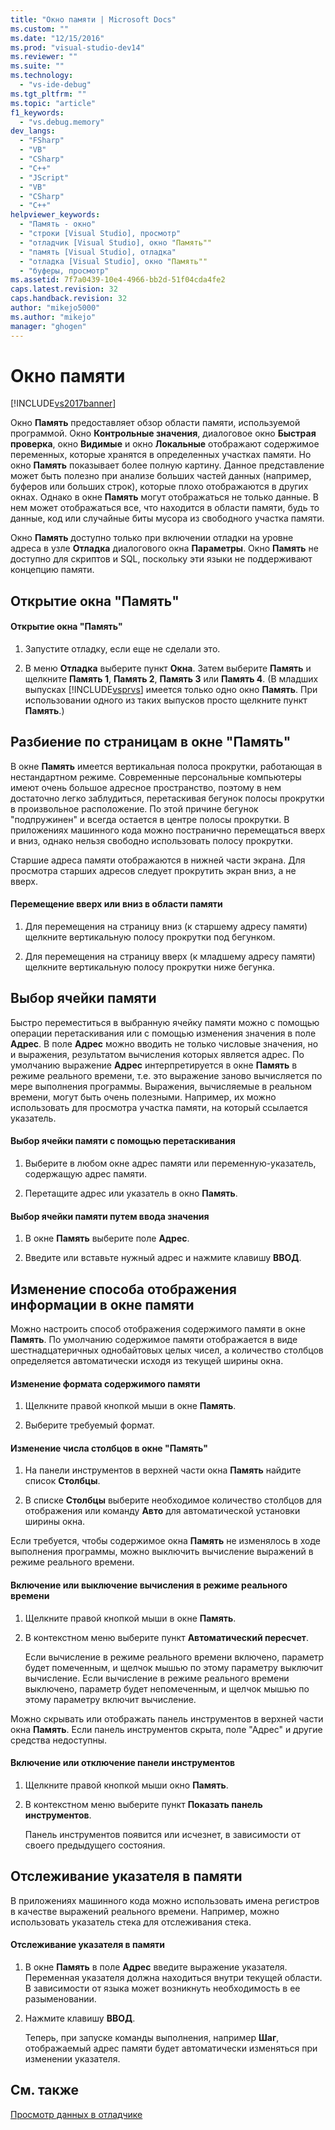 ```yaml
---
title: "Окно памяти | Microsoft Docs"
ms.custom: ""
ms.date: "12/15/2016"
ms.prod: "visual-studio-dev14"
ms.reviewer: ""
ms.suite: ""
ms.technology: 
  - "vs-ide-debug"
ms.tgt_pltfrm: ""
ms.topic: "article"
f1_keywords: 
  - "vs.debug.memory"
dev_langs: 
  - "FSharp"
  - "VB"
  - "CSharp"
  - "C++"
  - "JScript"
  - "VB"
  - "CSharp"
  - "C++"
helpviewer_keywords: 
  - "Память - окно"
  - "строки [Visual Studio], просмотр"
  - "отладчик [Visual Studio], окно "Память""
  - "память [Visual Studio], отладка"
  - "отладка [Visual Studio], окно "Память""
  - "буферы, просмотр"
ms.assetid: 7f7a0439-10e4-4966-bb2d-51f04cda4fe2
caps.latest.revision: 32
caps.handback.revision: 32
author: "mikejo5000"
ms.author: "mikejo"
manager: "ghogen"
---
```

# Окно памяти
[!INCLUDE[vs2017banner](../code-quality/includes/vs2017banner.md)]

Окно **Память** предоставляет обзор области памяти, используемой программой.  Окно **Контрольные значения**, диалоговое окно **Быстрая проверка**, окно **Видимые** и окно **Локальные** отображают содержимое переменных, которые хранятся в определенных участках памяти.  Но окно **Память** показывает более полную картину.  Данное представление может быть полезно при анализе больших частей данных \(например, буферов или больших строк\), которые плохо отображаются в других окнах.  Однако в окне **Память** могут отображаться не только данные.  В нем может отображаться все, что находится в области памяти, будь то данные, код или случайные биты мусора из свободного участка памяти.  
  
 Окно **Память** доступно только при включении отладки на уровне адреса в узле **Отладка** диалогового окна **Параметры**.  Окно **Память** не доступно для скриптов и SQL, поскольку эти языки не поддерживают концепцию памяти.  
  
## Открытие окна "Память"  
  
#### Открытие окна "Память"  
  
1.  Запустите отладку, если еще не сделали это.  
  
2.  В меню **Отладка** выберите пункт **Окна**.  Затем выберите **Память** и щелкните **Память 1**, **Память 2**, **Память 3** или **Память 4**. \(В младших выпусках [!INCLUDE[vsprvs](../code-quality/includes/vsprvs_md.md)] имеется только одно окно **Память**.  При использовании одного из таких выпусков просто щелкните пункт **Память**.\)  
  
## Разбиение по страницам в окне "Память"  
 В окне **Память** имеется вертикальная полоса прокрутки, работающая в нестандартном режиме.  Современные персональные компьютеры имеют очень большое адресное пространство, поэтому в нем достаточно легко заблудиться, перетаскивая бегунок полосы прокрутки в произвольное расположение.  По этой причине бегунок "подпружинен" и всегда остается в центре полосы прокрутки.  В приложениях машинного кода можно постранично перемещаться вверх и вниз, однако нельзя свободно использовать полосу прокрутки.  
  
 Старшие адреса памяти отображаются в нижней части экрана.  Для просмотра старших адресов следует прокрутить экран вниз, а не вверх.  
  
#### Перемещение вверх или вниз в области памяти  
  
1.  Для перемещения на страницу вниз \(к старшему адресу памяти\) щелкните вертикальную полосу прокрутки под бегунком.  
  
2.  Для перемещения на страницу вверх \(к младшему адресу памяти\) щелкните вертикальную полосу прокрутки ниже бегунка.  
  
## Выбор ячейки памяти  
 Быстро переместиться в выбранную ячейку памяти можно с помощью операции перетаскивания или с помощью изменения значения в поле **Адрес**.  В поле **Адрес** можно вводить не только числовые значения, но и выражения, результатом вычисления которых является адрес.  По умолчанию выражение **Адрес** интерпретируется в окне **Память** в режиме реального времени, т.е. это выражение заново вычисляется по мере выполнения программы.  Выражения, вычисляемые в реальном времени, могут быть очень полезными.  Например, их можно использовать для просмотра участка памяти, на который ссылается указатель.  
  
#### Выбор ячейки памяти с помощью перетаскивания  
  
1.  Выберите в любом окне адрес памяти или переменную\-указатель, содержащую адрес памяти.  
  
2.  Перетащите адрес или указатель в окно **Память**.  
  
#### Выбор ячейки памяти путем ввода значения  
  
1.  В окне **Память** выберите поле **Адрес**.  
  
2.  Введите или вставьте нужный адрес и нажмите клавишу **ВВОД**.  
  
## Изменение способа отображения информации в окне памяти  
 Можно настроить способ отображения содержимого памяти в окне **Память**.  По умолчанию содержимое памяти отображается в виде шестнадцатеричных однобайтовых целых чисел, а количество столбцов определяется автоматически исходя из текущей ширины окна.  
  
#### Изменение формата содержимого памяти  
  
1.  Щелкните правой кнопкой мыши в окне **Память**.  
  
2.  Выберите требуемый формат.  
  
#### Изменение числа столбцов в окне "Память"  
  
1.  На панели инструментов в верхней части окна **Память** найдите список **Столбцы**.  
  
2.  В списке **Столбцы** выберите необходимое количество столбцов для отображения или команду **Авто** для автоматической установки ширины окна.  
  
 Если требуется, чтобы содержимое окна **Память** не изменялось в ходе выполнения программы, можно выключить вычисление выражений в режиме реального времени.  
  
#### Включение или выключение вычисления в режиме реального времени  
  
1.  Щелкните правой кнопкой мыши в окне **Память**.  
  
2.  В контекстном меню выберите пункт **Автоматический пересчет**.  
  
     Если вычисление в режиме реального времени включено, параметр будет помеченным, и щелчок мышью по этому параметру выключит вычисление.  Если вычисление в режиме реального времени выключено, параметр будет непомеченным, и щелчок мышью по этому параметру включит вычисление.  
  
 Можно скрывать или отображать панель инструментов в верхней части окна **Память**.  Если панель инструментов скрыта, поле "Адрес" и другие средства недоступны.  
  
#### Включение или отключение панели инструментов  
  
1.  Щелкните правой кнопкой мыши окно **Память**.  
  
2.  В контекстном меню выберите пункт **Показать панель инструментов**.  
  
     Панель инструментов появится или исчезнет, в зависимости от своего предыдущего состояния.  
  
## Отслеживание указателя в памяти  
 В приложениях машинного кода можно использовать имена регистров в качестве выражений реального времени.  Например, можно использовать указатель стека для отслеживания стека.  
  
#### Отслеживание указателя в памяти  
  
1.  В окне **Память** в поле **Адрес** введите выражение указателя.  Переменная указателя должна находиться внутри текущей области.  В зависимости от языка может возникнуть необходимость в ее разыменовании.  
  
2.  Нажмите клавишу **ВВОД**.  
  
     Теперь, при запуске команды выполнения, например **Шаг**, отображаемый адрес памяти будет автоматически изменяться при изменении указателя.  
  
## См. также  
 [Просмотр данных в отладчике](../debugger/viewing-data-in-the-debugger.md)